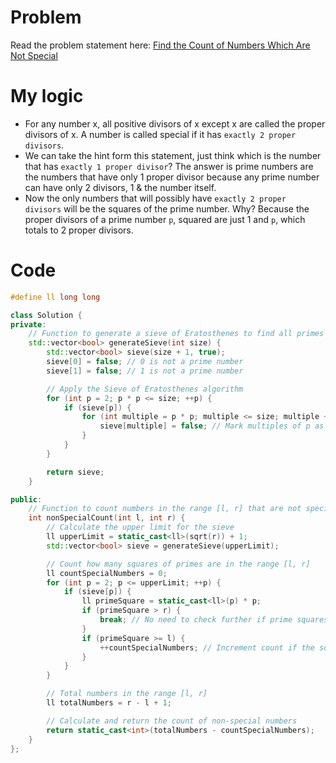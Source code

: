 # Problem
Read the problem statement here: [Find the Count of Numbers Which Are Not Special](https://leetcode.com/problems/find-the-count-of-numbers-which-are-not-special/description/)

# My logic

- For any number x, all positive divisors of x except x are called the proper divisors of x. A number is called special if it has `exactly 2 proper divisors`.
- We can take the hint form this statement, just think which is the number that has `exactly 1 proper divisor`? The answer is prime numbers are the numbers that have only 1 proper divisor because any prime number can have only 2 divisors, 1 & the number itself.
- Now the only numbers that will possibly have `exactly 2 proper divisors` will be the squares of the prime number. Why? Because the proper divisors of a prime number 
`p`, squared are just 1 and `p`, which totals to 2 proper divisors.

# Code

```cpp
#define ll long long

class Solution {
private:
    // Function to generate a sieve of Eratosthenes to find all primes up to 'size'
    std::vector<bool> generateSieve(int size) {
        std::vector<bool> sieve(size + 1, true);
        sieve[0] = false; // 0 is not a prime number
        sieve[1] = false; // 1 is not a prime number

        // Apply the Sieve of Eratosthenes algorithm
        for (int p = 2; p * p <= size; ++p) {
            if (sieve[p]) {
                for (int multiple = p * p; multiple <= size; multiple += p) {
                    sieve[multiple] = false; // Mark multiples of p as non-prime
                }
            }
        }

        return sieve;
    }

public:
    // Function to count numbers in the range [l, r] that are not special
    int nonSpecialCount(int l, int r) {
        // Calculate the upper limit for the sieve
        ll upperLimit = static_cast<ll>(sqrt(r)) + 1;
        std::vector<bool> sieve = generateSieve(upperLimit);

        // Count how many squares of primes are in the range [l, r]
        ll countSpecialNumbers = 0;
        for (int p = 2; p <= upperLimit; ++p) {
            if (sieve[p]) {
                ll primeSquare = static_cast<ll>(p) * p;
                if (primeSquare > r) {
                    break; // No need to check further if prime squares exceed r
                }
                if (primeSquare >= l) {
                    ++countSpecialNumbers; // Increment count if the square is within [l, r]
                }
            }
        }

        // Total numbers in the range [l, r]
        ll totalNumbers = r - l + 1;

        // Calculate and return the count of non-special numbers
        return static_cast<int>(totalNumbers - countSpecialNumbers);
    }
};

```
